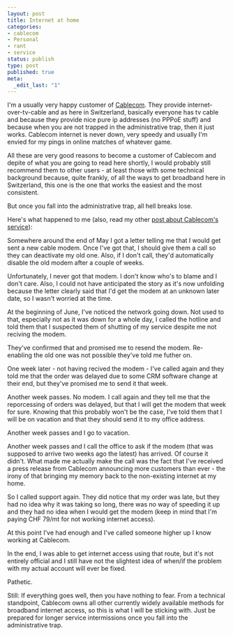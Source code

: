 ```yaml
---
layout: post
title: Internet at home
categories:
- cablecom
- Personal
- rant
- service
status: publish
type: post
published: true
meta:
  _edit_last: "1"
---
```

I'm a usually very happy customer of <a href="http://www.cablecom.ch">Cablecom</a>. They provide internet-over-tv-cable and as here in Switzerland, basically everyone has tv cable and because they provide nice pure ip addresses (no PPPoE stuff) and because when you are not trapped in the administrative trap, then it just works. Cablecom internet is never down, very speedy and usually I'm envied for my pings in online matches of whatever game.

All these are very good reasons to become a customer of Cablecom and depite of what you are going to read here shortly, I would probably still recommend them to other users - at least those with some technical background because, quite frankly, of all the ways to get broadband here in Switzerland, this one is the one that works the easiest and the most consistent.

But once you fall into the administrative trap, all hell breaks lose.

Here's what happened to me (also, read my other <a href="/2006/11/living-without-internet-at-home/">post about Cablecom's service</a>):

Somewhere around the end of May I got a letter telling me that I would get sent a new cable modem. Once I've got that, I should give them a call so they can deactivate my old one. Also, if I don't call, they'd automatically disable the old modem after a couple of weeks.

Unfortunately, I never got that modem. I don't know who's to blame and I don't care. Also, I could not have anticipated the story as it's now unfolding because the letter clearly said that I'd get the modem at an unknown later date, so I wasn't worried at the time.

At the beginning of June, I've noticed the network going down. Not used to that, especially not as it was down for a whole day, I called the hotline and told them that I suspected them of shutting of my service despite me not reciving the modem.

They've confirmed that and promised me to resend the modem. Re-enabling the old one was not possible they've told me futher on.

One week later - not having recived the modem - I've called again and they told me that the order was delayed due to some CRM software change at their end, but they've promised me to send it that week.

Another week passes. No modem. I call again and they tell me that the reporcessing of orders was delayed, but that I will get the modem that week for sure. Knowing that this probably won't be the case, I've told them that I will be on vacation and that they should send it to my office address.

Another week passes and I go to vacation.

Another week passes and I call the office to ask if the modem (that was supposed to arrive two weeks ago the latest) has arrived. Of course it didn't. What made me actually make the call was the fact that I've received a press release from Cablecom announcing more customers than ever - the irony of that bringing my memory back to the non-existing internet at my home.

So I called support again. They did notice that my order was late, but they had no idea why it was taking so long, there was no way of speeding it up and they had no idea when I would get the modem (keep in mind that I'm paying CHF 79/mt for not working internet access).

At this point I've had enough and I've called someone higher up I know working at Cablecom.

In the end, I was able to get internet access using that route, but it's not entirely official and I still have not the slightest idea of when/if the problem with my actual account will ever be fixed.

Pathetic.

Still: If everything goes well, then you have nothing to fear. From a technical standpoint, Cablecom owns all other currently widely available methods for broadband internet access, so this is what I will be sticking with. Just be prepared for longer service intermissions once you fall into the administrative trap.
